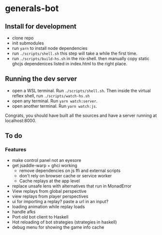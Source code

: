 # generals-bot

## Install for development
- clone repo
- init submodules
- run `yarn` to install node dependencies
- run `./scripts/shell.sh` this step will take a while the first time.
- run `./scripts/build-hs.sh` in the nix-shell. then manually copy static ghcjs dependenices listed in index.html to the right place.

## Running the dev server
- open a WSL terminal. Run `./scripts/shell.sh`. Then inside the virtual reflex shell, run `./scripts/watch-hs.sh`
- open any terminal. Run `yarn watch:server`.
- open another terminal. Run `yarn watch:js`.

Congrats, you should have built all the sources and have a server running at localhost:8000.

## To do
### Features
- make control panel not an eyesore
- get jsaddle-warp + ghci working
  - remove dependencies on js ffi and external scripts
  - don't rely on browser cache or service worker
  - Cache replays at the app level
- replace unsafe lens with alternatives that run in MonadError
- View replays from global perspective
- view replays from player perspectives
- ui for importing a replay? paste a url in an input?
- loading animation while replay loads
- handle afks
- Port old bot client to Haskell
- Hot reloading of bot strategies (strategies in haskell)
- debug menu for showing the game info cache
